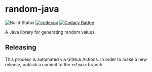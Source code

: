 # random-java

![Build Status](https://img.shields.io/github/workflow/status/thepieterdc/random-java/Java)
[![codecov](https://codecov.io/gh/thepieterdc/random-java/branch/master/graph/badge.svg)](https://codecov.io/gh/thepieterdc/random-java)
[![Codacy Badge](https://api.codacy.com/project/badge/Grade/b458bc137c2e4c309a29840d03e4f2ad)](https://www.codacy.com/manual/thepieterdc/random-java)

A Java library for generating random values.

## Releasing

This process is automated via GitHub Actions. In order to make a new release, publish a commit to the `release` branch.
